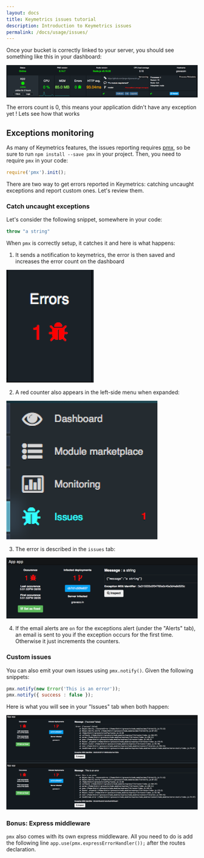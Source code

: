 ```yaml
---
layout: docs
title: Keymetrics issues tutorial
description: Introduction to Keymetrics issues
permalink: /docs/usage/issues/
---
```


Once your bucket is correctly linked to your server, you should see something like this in your dashboard:

<img src="/images/tutorial/issues/first.png"/>

The errors count is 0, this means your application didn't have any exception yet ! Lets see how that works

## Exceptions monitoring

As many of Keymetrics features, the issues reporting requires [pmx](https://github.com/keymetrics/pmx), so be sure to run `npm install --save pmx` in your project.
Then, you need to require `pmx` in your code:
```javascript
require('pmx').init();
```

There are two way to get errors reported in Keymetrics: catching uncaught exceptions and report custom ones. Let's review them.

### Catch uncaught exceptions

Let's consider the following snippet, somewhere in your code:

```javascript
throw "a string"
```

When `pmx` is correctly setup, it catches it and here is what happens:

1. It sends a notification to keymetrics, the error is then saved and increases the error count on the dashboard

<img src="/images/tutorial/issues/second.png"/>

2. A red counter also appears in the left-side menu when expanded:

<img src="/images/tutorial/issues/third.png"/>

3. The error is described in the `issues` tab:
 
<img src="/images/tutorial/issues/fourth.png"/>

4. If the email alerts are `on` for the exceptions alert (under the "Alerts" tab), an email is sent to you if the exception occurs for the first time. Otherwise it just increments the counters.

### Custom issues

You can also emit your own issues using `pmx.notify()`. Given the following snippets:
```javascript
pmx.notify(new Error('This is an error'));
pmx.notify({ success : false });
```

Here is what you will see in your "Issues" tab when both happen:

<img src="/images/tutorial/issues/fifth.png"/>


### Bonus: Express middleware

`pmx` also comes with its own express middleware. All you need to do is add the following line `app.use(pmx.expressErrorHandler());` after the routes declaration.
